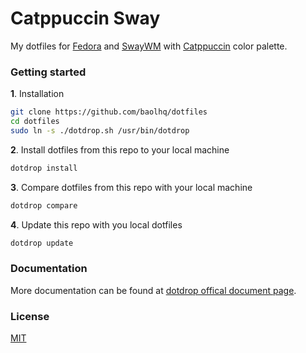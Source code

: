 # Catppuccin Sway

My dotfiles for [Fedora](https://getfedora.org/) and [SwayWM](https://github.com/swaywm/sway) with [Catppuccin](https://github.com/catppuccin/catppuccin) color palette.

### Getting started

**1**. Installation

```sh
git clone https://github.com/baolhq/dotfiles
cd dotfiles
sudo ln -s ./dotdrop.sh /usr/bin/dotdrop
```

**2**. Install dotfiles from this repo to your local machine

```sh
dotdrop install
```

**3**. Compare dotfiles from this repo with your local machine

```sh
dotdrop compare
```

**4**. Update this repo with you local dotfiles

```sh
dotdrop update
```

### Documentation

More documentation can be found at [dotdrop offical document page](https://dotdrop.readthedocs.io/en/latest/).

### License

[MIT](https://github.com/baolhq/dotfiles/blob/main/LICENSE)
